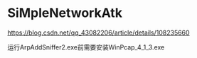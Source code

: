 # SiMpleNetworkAtk

https://blog.csdn.net/qq_43082206/article/details/108235660

运行ArpAddSniffer2.exe前需要安装WinPcap_4_1_3.exe
